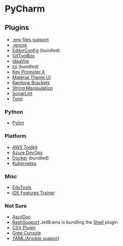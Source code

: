 # PyCharm
## Plugins
* [.​env files support](https://plugins.jetbrains.com/plugin/9525--env-files-support)
* [.ignore](https://plugins.jetbrains.com/plugin/7495--ignore)
* [EditorConfig](https://plugins.jetbrains.com/plugin/7294-editorconfig) (bundled)
* [GitToolBox](https://plugins.jetbrains.com/plugin/7499-gittoolbox)
* [IdeaVim](https://plugins.jetbrains.com/plugin/164-ideavim)
* [ini](https://plugins.jetbrains.com/plugin/6981-ini) (bundled)
* [Key Promoter X](https://plugins.jetbrains.com/plugin/9792-key-promoter-x)
* [Material Theme UI](https://plugins.jetbrains.com/plugin/8006-material-theme-ui)
* [Rainbow Brackets](https://plugins.jetbrains.com/plugin/10080-rainbow-brackets)
* [String Manipulation](https://plugins.jetbrains.com/plugin/2162-string-manipulation)
* [SonarLint](https://plugins.jetbrains.com/plugin/7973-sonarlint)
* [Toml](https://plugins.jetbrains.com/plugin/8195-toml)

### Python
* [Pylint](https://plugins.jetbrains.com/plugin/11084-pylint)

### Platform
* [AWS Toolkit](https://plugins.jetbrains.com/plugin/11349-aws-toolkit)
* [Azure DevOps](https://plugins.jetbrains.com/plugin/7981-azure-devops)
* [Docker](https://plugins.jetbrains.com/plugin/7724-docker) (bundled)
* [Kubernetes](https://plugins.jetbrains.com/plugin/10485-kubernetes)

### Misc
* [EduTools](https://plugins.jetbrains.com/plugin/10081-edutools)
* [IDE Features Trainer](https://plugins.jetbrains.com/plugin/8554-ide-features-trainer)

### Not Sure
* [AsciiDoc](https://plugins.jetbrains.com/plugin/7391-asciidoc)
* [BashSupport](https://plugins.jetbrains.com/plugin/4230-bashsupport)
  JetBrains is bundling the [Shell](https://plugins.jetbrains.com/plugin/13122-shell-script) plugin 
* [CSV Plugin](https://plugins.jetbrains.com/plugin/10037-csv-plugin)
* [Grep Console](https://plugins.jetbrains.com/plugin/7125-grep-console)
* [YAML/Ansible support](https://plugins.jetbrains.com/plugin/7792-yaml-ansible-support)
<!--stackedit_data:
eyJoaXN0b3J5IjpbMTYwMzIxNTUzLDI1MTY5NDQ3OCwyMDE4OT
U5OTYsLTMxMjcwOTk5MSw3ODAxMjcwNywtOTA5MDU3OTAxXX0=

-->